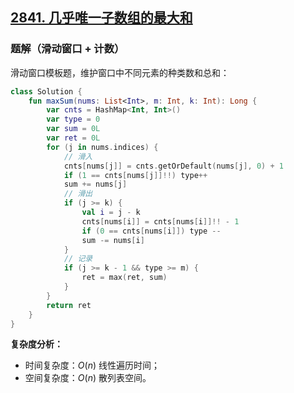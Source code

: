 ## [2841. 几乎唯一子数组的最大和](https://leetcode.cn/problems/maximum-sum-of-almost-unique-subarray/description/)

### 题解（滑动窗口 + 计数）

滑动窗口模板题，维护窗口中不同元素的种类数和总和：

```kotlin
class Solution {
    fun maxSum(nums: List<Int>, m: Int, k: Int): Long {
        var cnts = HashMap<Int, Int>()
        var type = 0
        var sum = 0L
        var ret = 0L
        for (j in nums.indices) {
            // 滑入
            cnts[nums[j]] = cnts.getOrDefault(nums[j], 0) + 1
            if (1 == cnts[nums[j]]!!) type++
            sum += nums[j]
            // 滑出
            if (j >= k) {
                val i = j - k
                cnts[nums[i]] = cnts[nums[i]]!! - 1
                if (0 == cnts[nums[i]]) type --
                sum -= nums[i]
            }
            // 记录
            if (j >= k - 1 && type >= m) {
                ret = max(ret, sum)
            }
        }
        return ret
    }
}
```

**复杂度分析：**

- 时间复杂度：$O(n)$ 线性遍历时间；
- 空间复杂度：$O(n)$ 散列表空间。
